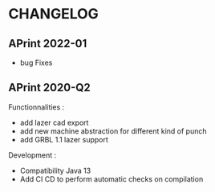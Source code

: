 # CHANGELOG

## APrint 2022-01

* bug Fixes


## APrint 2020-Q2

Functionnalities :

* add lazer cad export
* add new machine abstraction for different kind of punch
* add GRBL 1.1 lazer support


Development :

* Compatibility Java 13
* Add CI CD to perform automatic checks on compilation

